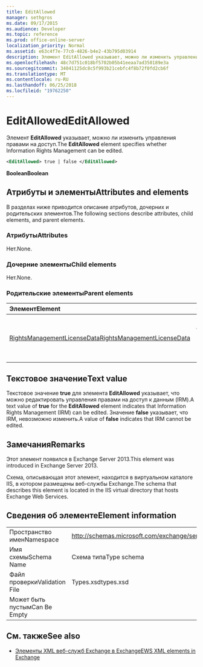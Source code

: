 ```yaml
---
title: EditAllowed
manager: sethgros
ms.date: 09/17/2015
ms.audience: Developer
ms.topic: reference
ms.prod: office-online-server
localization_priority: Normal
ms.assetid: e63c4f7e-77c0-4826-b4e2-43b795d03914
description: Элемент EditAllowed указывает, можно ли изменить управления правами на доступ.
ms.openlocfilehash: 48c7d751c018bf5702b05b41eeaa7ad350189e3a
ms.sourcegitcommit: 34041125dc8c5f993b21cebfc4f8b72f0fd2cb6f
ms.translationtype: MT
ms.contentlocale: ru-RU
ms.lasthandoff: 06/25/2018
ms.locfileid: "19762250"
---
```

# <a name="editallowed"></a><span data-ttu-id="52272-103">EditAllowed</span><span class="sxs-lookup"><span data-stu-id="52272-103">EditAllowed</span></span>

<span data-ttu-id="52272-104">Элемент **EditAllowed** указывает, можно ли изменить управления правами на доступ.</span><span class="sxs-lookup"><span data-stu-id="52272-104">The **EditAllowed** element specifies whether Information Rights Management can be edited.</span></span> 
  
```XML
<EditAllowed> true | false </EditAllowed>
```

 <span data-ttu-id="52272-105">**Boolean**</span><span class="sxs-lookup"><span data-stu-id="52272-105">**Boolean**</span></span>
## <a name="attributes-and-elements"></a><span data-ttu-id="52272-106">Атрибуты и элементы</span><span class="sxs-lookup"><span data-stu-id="52272-106">Attributes and elements</span></span>

<span data-ttu-id="52272-107">В разделах ниже приводится описание атрибутов, дочерних и родительских элементов.</span><span class="sxs-lookup"><span data-stu-id="52272-107">The following sections describe attributes, child elements, and parent elements.</span></span>
  
### <a name="attributes"></a><span data-ttu-id="52272-108">Атрибуты</span><span class="sxs-lookup"><span data-stu-id="52272-108">Attributes</span></span>

<span data-ttu-id="52272-109">Нет.</span><span class="sxs-lookup"><span data-stu-id="52272-109">None.</span></span>
  
### <a name="child-elements"></a><span data-ttu-id="52272-110">Дочерние элементы</span><span class="sxs-lookup"><span data-stu-id="52272-110">Child elements</span></span>

<span data-ttu-id="52272-111">Нет.</span><span class="sxs-lookup"><span data-stu-id="52272-111">None.</span></span>
  
### <a name="parent-elements"></a><span data-ttu-id="52272-112">Родительские элементы</span><span class="sxs-lookup"><span data-stu-id="52272-112">Parent elements</span></span>

|<span data-ttu-id="52272-113">**Элемент**</span><span class="sxs-lookup"><span data-stu-id="52272-113">**Element**</span></span>|<span data-ttu-id="52272-114">**Описание**</span><span class="sxs-lookup"><span data-stu-id="52272-114">**Description**</span></span>|
|:-----|:-----|
|[<span data-ttu-id="52272-115">RightsManagementLicenseData</span><span class="sxs-lookup"><span data-stu-id="52272-115">RightsManagementLicenseData</span></span>](rightsmanagementlicensedata.md) <br/> |<span data-ttu-id="52272-116">Задает сведения о лицензии управления правами.</span><span class="sxs-lookup"><span data-stu-id="52272-116">Specifies information about the rights management license.</span></span>  <br/> |
   
## <a name="text-value"></a><span data-ttu-id="52272-117">Текстовое значение</span><span class="sxs-lookup"><span data-stu-id="52272-117">Text value</span></span>

<span data-ttu-id="52272-118">Текстовое значение **true** для элемента **EditAllowed** указывает, что можно редактировать управления правами на доступ к данным (IRM).</span><span class="sxs-lookup"><span data-stu-id="52272-118">A text value of **true** for the **EditAllowed** element indicates that Information Rights Management (IRM) can be edited.</span></span> <span data-ttu-id="52272-119">Значение **false** указывает, что IRM, невозможно изменить.</span><span class="sxs-lookup"><span data-stu-id="52272-119">A value of **false** indicates that IRM cannot be edited.</span></span> 
  
## <a name="remarks"></a><span data-ttu-id="52272-120">Замечания</span><span class="sxs-lookup"><span data-stu-id="52272-120">Remarks</span></span>

<span data-ttu-id="52272-121">Этот элемент появился в Exchange Server 2013.</span><span class="sxs-lookup"><span data-stu-id="52272-121">This element was introduced in Exchange Server 2013.</span></span>
  
<span data-ttu-id="52272-122">Схема, описывающая этот элемент, находится в виртуальном каталоге IIS, в котором размещены веб-службы Exchange.</span><span class="sxs-lookup"><span data-stu-id="52272-122">The schema that describes this element is located in the IIS virtual directory that hosts Exchange Web Services.</span></span>
  
## <a name="element-information"></a><span data-ttu-id="52272-123">Сведения об элементе</span><span class="sxs-lookup"><span data-stu-id="52272-123">Element information</span></span>

|||
|:-----|:-----|
|<span data-ttu-id="52272-124">Пространство имен</span><span class="sxs-lookup"><span data-stu-id="52272-124">Namespace</span></span>  <br/> |http://schemas.microsoft.com/exchange/services/2006/types  <br/> |
|<span data-ttu-id="52272-125">Имя схемы</span><span class="sxs-lookup"><span data-stu-id="52272-125">Schema Name</span></span>  <br/> |<span data-ttu-id="52272-126">Схема типа</span><span class="sxs-lookup"><span data-stu-id="52272-126">Type schema</span></span>  <br/> |
|<span data-ttu-id="52272-127">Файл проверки</span><span class="sxs-lookup"><span data-stu-id="52272-127">Validation File</span></span>  <br/> |<span data-ttu-id="52272-128">Types.xsd</span><span class="sxs-lookup"><span data-stu-id="52272-128">types.xsd</span></span>  <br/> |
|<span data-ttu-id="52272-129">Может быть пустым</span><span class="sxs-lookup"><span data-stu-id="52272-129">Can Be Empty</span></span>  <br/> ||
   
## <a name="see-also"></a><span data-ttu-id="52272-130">См. также</span><span class="sxs-lookup"><span data-stu-id="52272-130">See also</span></span>



- [<span data-ttu-id="52272-131">Элементы XML веб-служб Exchange в Exchange</span><span class="sxs-lookup"><span data-stu-id="52272-131">EWS XML elements in Exchange</span></span>](ews-xml-elements-in-exchange.md)

